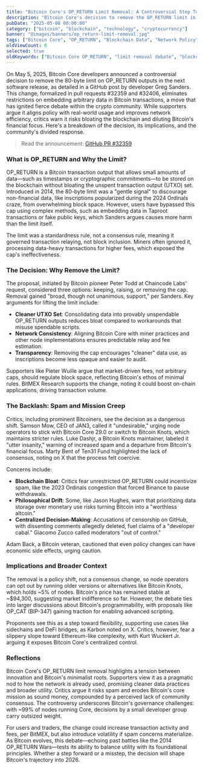 ```yaml
---
title: "Bitcoin Core's OP_RETURN Limit Removal: A Controversial Step Toward Flexibility"
description: "Bitcoin Core's decision to remove the OP_RETURN limit in its next release has divided the community, raising questions about network efficiency, spam, and Bitcoin's core mission."
pubDate: "2025-05-08 00:00:00"
category: ["bitcoin", "blockchain", "technology", "cryptocurrency"]
banner: "@images/banners/op_return-limit-removal.jpg"
tags: ["Bitcoin Core", "OP_RETURN", "Blockchain Data", "Network Policy", "Bitcoin Debate"]
oldViewCount: 0
selected: true
oldKeywords: ["Bitcoin Core OP_RETURN", "limit removal debate", "blockchain spam concerns"]
---
```


On May 5, 2025, Bitcoin Core developers announced a controversial decision to remove the 80-byte limit on OP_RETURN outputs in the next software release, as detailed in a GitHub post by developer Greg Sanders. This change, formalized in pull requests #32359 and #32406, eliminates restrictions on embedding arbitrary data in Bitcoin transactions, a move that has ignited fierce debate within the crypto community. While supporters argue it aligns policy with real-world usage and improves network efficiency, critics warn it risks bloating the blockchain and diluting Bitcoin's financial focus. Here's a breakdown of the decision, its implications, and the community's divided response.

> Read the announcement: [GitHub PR #32359](https://github.com/bitcoin/bitcoin/pull/32359)

### What is OP_RETURN and Why the Limit?

OP_RETURN is a Bitcoin transaction output that allows small amounts of data—such as timestamps or cryptographic commitments—to be stored on the blockchain without bloating the unspent transaction output (UTXO) set. Introduced in 2014, the 80-byte limit was a "gentle signal" to discourage non-financial data, like inscriptions popularized during the 2024 Ordinals craze, from overwhelming block space. However, users have bypassed this cap using complex methods, such as embedding data in Taproot transactions or fake public keys, which Sanders argues causes more harm than the limit itself.

The limit was a standardness rule, not a consensus rule, meaning it governed transaction relaying, not block inclusion. Miners often ignored it, processing data-heavy transactions for higher fees, which exposed the cap's ineffectiveness.

### The Decision: Why Remove the Limit?

The proposal, initiated by Bitcoin pioneer Peter Todd at Chaincode Labs' request, considered three options: keeping, raising, or removing the cap. Removal gained "broad, though not unanimous, support," per Sanders. Key arguments for lifting the limit include:

- **Cleaner UTXO Set**: Consolidating data into provably unspendable OP_RETURN outputs reduces bloat compared to workarounds that misuse spendable scripts.
- **Network Consistency**: Aligning Bitcoin Core with miner practices and other node implementations ensures predictable relay and fee estimation.
- **Transparency**: Removing the cap encourages "cleaner" data use, as inscriptions become less opaque and easier to audit.

Supporters like Pieter Wuille argue that market-driven fees, not arbitrary caps, should regulate block space, reflecting Bitcoin's ethos of minimal rules. BitMEX Research supports the change, noting it could boost on-chain applications, driving transaction volume.

### The Backlash: Spam and Mission Creep

Critics, including prominent Bitcoiners, see the decision as a dangerous shift. Samson Mow, CEO of JAN3, called it "undesirable," urging node operators to stick with Bitcoin Core 29.0 or switch to Bitcoin Knots, which maintains stricter rules. Luke Dashjr, a Bitcoin Knots maintainer, labeled it "utter insanity," warning of increased spam and a departure from Bitcoin's financial focus. Marty Bent of Ten31 Fund highlighted the lack of consensus, noting on X that the process felt coercive.

Concerns include:

- **Blockchain Bloat**: Critics fear unrestricted OP_RETURN could incentivize spam, like the 2023 Ordinals congestion that forced Binance to pause withdrawals.
- **Philosophical Drift**: Some, like Jason Hughes, warn that prioritizing data storage over monetary use risks turning Bitcoin into a "worthless altcoin."
- **Centralized Decision-Making**: Accusations of censorship on GitHub, with dissenting comments allegedly deleted, fuel claims of a "developer cabal." Giacomo Zucco called moderators "out of control."

Adam Back, a Bitcoin veteran, cautioned that even policy changes can have economic side effects, urging caution.

### Implications and Broader Context

The removal is a policy shift, not a consensus change, so node operators can opt out by running older versions or alternatives like Bitcoin Knots, which holds ~5% of nodes. Bitcoin's price has remained stable at ~$94,300, suggesting market indifference so far. However, the debate ties into larger discussions about Bitcoin's programmability, with proposals like OP_CAT (BIP-347) gaining traction for enabling advanced scripting.

Proponents see this as a step toward flexibility, supporting use cases like sidechains and DeFi bridges, as Karbon noted on X. Critics, however, fear a slippery slope toward Ethereum-like complexity, with Kurt Wuckert Jr. arguing it exposes Bitcoin Core's centralized control.

### Reflections

Bitcoin Core's OP_RETURN limit removal highlights a tension between innovation and Bitcoin's minimalist roots. Supporters view it as a pragmatic nod to how the network is already used, promising cleaner data practices and broader utility. Critics argue it risks spam and erodes Bitcoin's core mission as sound money, compounded by a perceived lack of community consensus. The controversy underscores Bitcoin's governance challenges: with ~99% of nodes running Core, decisions by a small developer group carry outsized weight.

For users and traders, the change could increase transaction activity and fees, per BitMEX, but also introduce volatility if spam concerns materialize. As Bitcoin evolves, this debate—echoing past battles like the 2014 OP_RETURN Wars—tests its ability to balance utility with its foundational principles. Whether a step forward or a misstep, the decision will shape Bitcoin's trajectory into 2026.